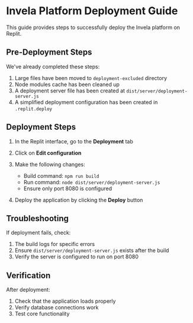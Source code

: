 # Invela Platform Deployment Guide

This guide provides steps to successfully deploy the Invela platform on Replit.

## Pre-Deployment Steps

We've already completed these steps:
1. Large files have been moved to `deployment-excluded` directory
2. Node modules cache has been cleaned up
3. A deployment server file has been created at `dist/server/deployment-server.js`
4. A simplified deployment configuration has been created in `.replit.deploy`

## Deployment Steps

1. In the Replit interface, go to the **Deployment** tab
2. Click on **Edit configuration**
3. Make the following changes:
   - Build command: `npm run build`
   - Run command: `node dist/server/deployment-server.js`
   - Ensure only port 8080 is configured

4. Deploy the application by clicking the **Deploy** button

## Troubleshooting

If deployment fails, check:
1. The build logs for specific errors
2. Ensure `dist/server/deployment-server.js` exists after the build
3. Verify the server is configured to run on port 8080

## Verification

After deployment:
1. Check that the application loads properly
2. Verify database connections work
3. Test core functionality